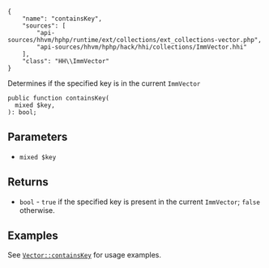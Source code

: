 ``` yamlmeta
{
    "name": "containsKey",
    "sources": [
        "api-sources/hhvm/hphp/runtime/ext/collections/ext_collections-vector.php",
        "api-sources/hhvm/hphp/hack/hhi/collections/ImmVector.hhi"
    ],
    "class": "HH\\ImmVector"
}
```




Determines if the specified key is in the current ` ImmVector `




``` Hack
public function containsKey(
  mixed $key,
): bool;
```




## Parameters




+ ` mixed $key `




## Returns




* ` bool ` - `` true `` if the specified key is present in the current
  ``` ImmVector ```; ```` false ```` otherwise.




## Examples




See [` Vector::containsKey `](</hack/reference/class/Vector/containsKey/#examples>) for usage examples.
<!-- HHAPIDOC -->

